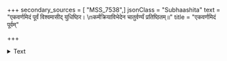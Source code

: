 +++
secondary_sources = [ "MSS_7538",]
jsonClass = "Subhaashita"
text = "एकवर्णमिदं पूर्वं विश्वमासीद् युधिष्ठिर।  \nकर्मक्रियाविभेदेन चातुर्वर्ण्यं प्रतिष्ठितम्॥"
title = "एकवर्णमिदं पूर्वम्"

+++

<details><summary>Text</summary>

एकवर्णमिदं पूर्वं विश्वमासीद् युधिष्ठिर।  
कर्मक्रियाविभेदेन चातुर्वर्ण्यं प्रतिष्ठितम्॥
</details>

